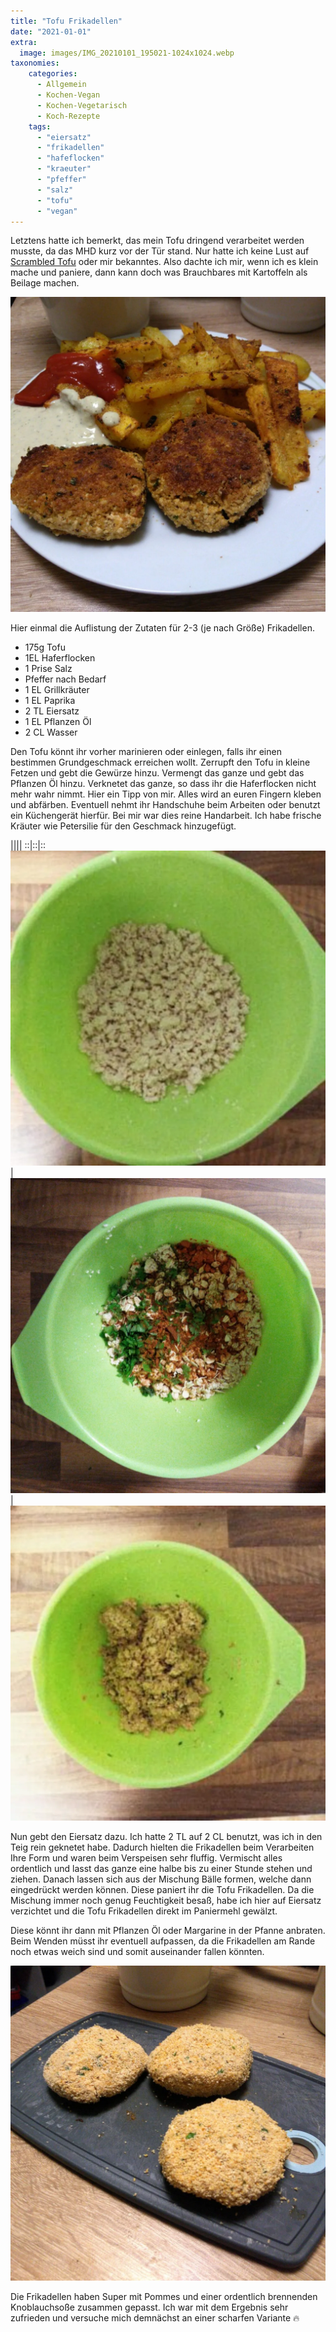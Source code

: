 ```yaml
---
title: "Tofu Frikadellen"
date: "2021-01-01"
extra:
  image: images/IMG_20210101_195021-1024x1024.webp
taxonomies:
    categories:
      - Allgemein
      - Kochen-Vegan
      - Kochen-Vegetarisch
      - Koch-Rezepte
    tags:
      - "eiersatz"
      - "frikadellen"
      - "hafeflocken"
      - "kraeuter"
      - "pfeffer"
      - "salz"
      - "tofu"
      - "vegan"
---
```


Letztens hatte ich bemerkt, das mein Tofu dringend verarbeitet werden musste, da das MHD kurz vor der Tür stand. Nur hatte ich keine Lust auf [Scrambled Tofu](articles/nudeln-mit-scrambled-tofu-2020-09-24) oder mir bekanntes. Also dachte ich mir, wenn ich es klein mache und paniere, dann kann doch was Brauchbares mit Kartoffeln als Beilage machen.

[![Frikadellen aus Tofu mit Pommes, Ketchup und Knoblauch Dip auf einem Teller](images/IMG_20210101_195021-1024x1024.webp)](images/IMG_20210101_195021.webp)

Hier einmal die Auflistung der Zutaten für 2-3 (je nach Größe) Frikadellen.

- 175g Tofu
- 1EL Haferflocken
- 1 Prise Salz
- Pfeffer nach Bedarf
- 1 EL Grillkräuter
- 1 EL Paprika
- 2 TL Eiersatz
- 1 EL Pflanzen Öl
- 2 CL Wasser

Den Tofu könnt ihr vorher marinieren oder einlegen, falls ihr einen bestimmen Grundgeschmack erreichen wollt. Zerrupft den Tofu in kleine Fetzen und gebt die Gewürze hinzu. Vermengt das ganze und gebt das Pflanzen Öl hinzu. Verknetet das ganze, so dass ihr die Haferflocken nicht mehr wahr nimmt. Hier ein Tipp von mir. Alles wird an euren Fingern kleben und abfärben. Eventuell nehmt ihr Handschuhe beim Arbeiten oder benutzt ein Küchengerät hierfür. Bei mir war dies reine Handarbeit. Ich habe frische Kräuter wie Petersilie für den Geschmack hinzugefügt.

||||
::|::|::
[![Klein geriebener Tofu in einer grünen Schale](images/IMG_20210101_194639-300x300.webp)](images/IMG_20210101_194639.webp)|[![Tofu mit Kräutern und Gewürzen in einer grünen Schale](images/IMG_20210101_194705-1024x1024.webp)](images/IMG_20210101_194705.webp)|[![Kräuter und Gewürze wurden mit dem Tofu zu einer Masse Vermengt](images/IMG_20210101_194813-300x300.webp)](images/IMG_20210101_194813.webp)


Nun gebt den Eiersatz dazu. Ich hatte 2 TL auf 2 CL benutzt, was ich in den Teig rein geknetet habe. Dadurch hielten die Frikadellen beim Verarbeiten Ihre Form und waren beim Verspeisen sehr fluffig. Vermischt alles ordentlich und lasst das ganze eine halbe bis zu einer Stunde stehen und ziehen. Danach lassen sich aus der Mischung Bälle formen, welche dann eingedrückt werden können. Diese paniert ihr die Tofu Frikadellen. Da die Mischung immer noch genug Feuchtigkeit besaß, habe ich hier auf Eiersatz verzichtet und die Tofu Frikadellen direkt im Paniermehl gewälzt.


Diese könnt ihr dann mit Pflanzen Öl oder Margarine in der Pfanne anbraten. Beim Wenden müsst ihr eventuell aufpassen, da die Frikadellen am Rande noch etwas weich sind und somit auseinander fallen könnten.

[![Panierte Tofu-Frikadellen auf einem Knststoffbrettchen](images/IMG_20210101_194903-1024x1024.webp)](images/IMG_20210101_194903.webp)

Die Frikadellen haben Super mit Pommes und einer ordentlich brennenden Knoblauchsoße zusammen gepasst. Ich war mit dem Ergebnis sehr zufrieden und versuche mich demnächst an einer scharfen Variante 🔥
